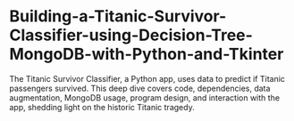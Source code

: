 # Building-a-Titanic-Survivor-Classifier-using-Decision-Tree-MongoDB-with-Python-and-Tkinter
The Titanic Survivor Classifier, a Python app, uses data to predict if Titanic passengers survived. This deep dive covers code, dependencies, data augmentation, MongoDB usage, program design, and interaction with the app, shedding light on the historic Titanic tragedy.
